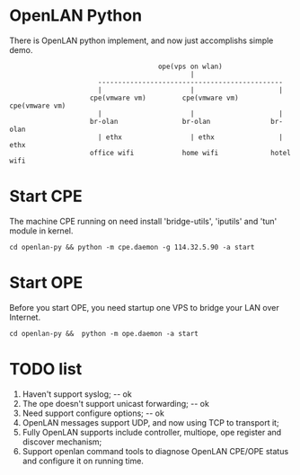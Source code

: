# OpenLAN Python

There is OpenLAN python implement, and now just accomplishs simple demo. 

                                         ope(vps on wlan)
                                                 |
                          ----------------------------------------------
                          |                      |                     |
                        cpe(vmware vm)         cpe(vmware vm)        cpe(vmware vm)
                          |                      |                     |
                        br-olan                br-olan               br-olan
                          | ethx                 | ethx                | ethx
                        office wifi            home wifi             hotel wifi

# Start CPE

The machine CPE running on need install 'bridge-utils', 'iputils' and 'tun' module in kernel. 

    cd openlan-py && python -m cpe.daemon -g 114.32.5.90 -a start

# Start OPE

Before you start OPE, you need startup one VPS to bridge your LAN over Internet.

    cd openlan-py &&  python -m ope.daemon -a start

# TODO list

1. Haven't support syslog; -- ok
2. The ope doesn't support unicast forwarding; -- ok
3. Need support configure options; -- ok 
4. OpenLAN messages support UDP, and now using TCP to transport it;
5. Fully OpenLAN supports include controller, multiope, ope register and discover mechanism;
6. Support openlan command tools to diagnose OpenLAN CPE/OPE status and configure it on running time.



